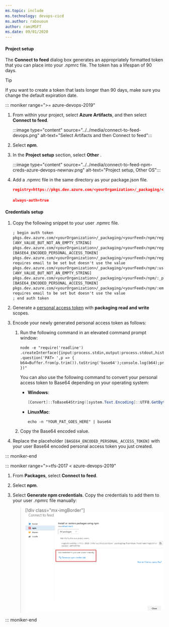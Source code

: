 ```yaml
---
ms.topic: include
ms.technology: devops-cicd
ms.author: rabououn
author: ramiMSFT
ms.date: 09/01/2020
---
```


#### Project setup

The **Connect to feed** dialog box generates an appropriately formatted token that you can place into your .npmrc file. The token has a lifespan of 90 days.

<a id="tokenpast90"></a>

> [!TIP]
> If you want to create a token that lasts longer than 90 days, make sure you change the default expiration date.

::: moniker range=">= azure-devops-2019"

1. From within your project, select **Azure Artifacts**, and then select **Connect to feed**.

    :::image type="content" source="../../media/connect-to-feed-devops.png" alt-text="Select Artifacts and then Connect to feed":::   

1. Select **npm**.

1. In the **Project setup** section, select **Other** .

    :::image type="content" source="../../media/connect-to-feed-npm-creds-azure-devops-newnav.png" alt-text="Project setup, Other OS":::

1. Add a .npmrc file in the same directory as your package.json file.

    ```JSON
    registry=https://pkgs.dev.azure.com/<yourOrganization>/_packaging/<yourFeed>/npm/registry/
    
    always-auth=true
    ```

#### Credentials setup

1. Copy the following snippet to your user .npmrc file.

    ```
    ; begin auth token
    pkgs.dev.azure.com/<yourOrganization>/_packaging/<yourFeed>/npm/registry/:username=[ANY_VALUE_BUT_NOT_AN_EMPTY_STRING]
    pkgs.dev.azure.com/<yourOrganization>/_packaging/<yourFeed>/npm/registry/:_password=[BASE64_ENCODED_PERSONAL_ACCESS_TOKEN]
    pkgs.dev.azure.com/<yourOrganization>/_packaging/<yourFeed>/npm/registry/:email=npm requires email to be set but doesn't use the value
    pkgs.dev.azure.com/<yourOrganization>/_packaging/<yourFeed>/npm/:username=[ANY_VALUE_BUT_NOT_AN_EMPTY_STRING]
    pkgs.dev.azure.com/<yourOrganization>/_packaging/<yourFeed>/npm/:_password=[BASE64_ENCODED_PERSONAL_ACCESS_TOKEN]
    pkgs.dev.azure.com/<yourOrganization>/_packaging/<yourFeed>/npm/:email=npm requires email to be set but doesn't use the value
    ; end auth token
    ```

1. Generate a [personal access token](../../../organizations/accounts/use-personal-access-tokens-to-authenticate.md) with **packaging read and write** scopes.

1. Encode your newly generated personal access token as follows:

    1. Run the following command in an elevated command prompt window:
        
        ```Command
        node -e "require('readline') .createInterface({input:process.stdin,output:process.stdout,historySize:0}) .question('PAT> ',p => { b64=Buffer.from(p.trim()).toString('base64');console.log(b64);process.exit(); })"
        ```

        You can also use the following command to convert your personal access token to Base64 depending on your operating system:

        - **Windows**:
            ```powershell
            [Convert]::ToBase64String([system.Text.Encoding]::UTF8.GetBytes("YOUR_PAT_GOES_HERE"))
            ```
    
        - **LinuxMac**:
            ```Command
            echo -n "YOUR_PAT_GOES_HERE" | base64
            ```
    1. Copy the Base64 encoded value.

1. Replace the placeholder `[BASE64_ENCODED_PERSONAL_ACCESS_TOKEN]` with your user Base64 encoded personal access token you just created. 

::: moniker-end

::: moniker range=">=tfs-2017 < azure-devops-2019"

1. From **Packages**, select **Connect to feed**.

2. Select **npm**.

3. Select **Generate npm credentials**. Copy the credentials to add them to your user .npmrc file manually:
    > [!div class="mx-imgBorder"] 
    >![Screenshot of the connect to npm feed.](../../media/tfs2018-connect-to-npm-feed.png)

::: moniker-end